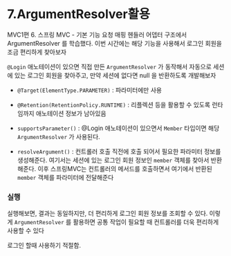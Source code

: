 # 7.ArgumentResolver활용

MVC1편 6. 스프링 MVC - 기본 기능 요청 매핑 헨들러 어뎁터 구조에서 ArgumentResolver 를 학습했다.
이번 시간에는 해당 기능을 사용해서 로그인 회원을 조금 편리하게 찾아보자  

`@Login` 애노테이션이 있으면 직접 만든 `ArgumentResolver` 가 동작해서 자동으로 세션에 있는 로그인
회원을 찾아주고, 만약 세션에 없다면 null 을 반환하도록 개발해보자  

- `@Target(ElementType.PARAMETER)` : 파라미터에만 사용
- `@Retention(RetentionPolicy.RUNTIME)` : 리플렉션 등을 활용할 수 있도록 런타임까지 애노테이션 정보가 남아있음

- `supportsParameter()` : @Login 애노테이션이 있으면서 `Member` 타입이면 해당 `ArgumentResolver` 가 사용된다.
- `resolveArgument()` : 컨트롤러 호출 직전에 호출 되어서 필요한 파라미터 정보를 생성해준다. 여기서는
세션에 있는 로그인 회원 정보인 `member` 객체를 찾아서 반환해준다. 이후 스프링MVC는 컨트롤러의
메서드를 호출하면서 여기에서 반환된 `member` 객체를 파라미터에 전달해준다

### 실행
실행해보면, 결과는 동일하지만, 더 편리하게 로그인 회원 정보를 조회할 수 있다. 이렇게
`ArgumentResolver` 를 활용하면 공통 작업이 필요할 때 컨트롤러를 더욱 편리하게 사용할 수 있다  

로그인 할때 사용하기 적절함.